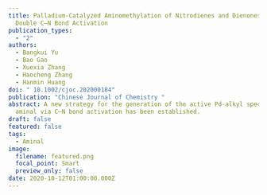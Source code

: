```yaml
---
title: Palladium‐Catalyzed Aminomethylation of Nitrodienes and Dienones via
  Double C—N Bond Activation
publication_types:
  - "2"
authors:
  - Bangkui Yu
  - Bao Gao
  - Xuexia Zhang
  - Haocheng Zhang
  - Hanmin Huang
doi: " 10.1002/cjoc.202000184"
publication: "Chinese Journal of Chemistry "
abstract: A new strategy for the generation of the active Pd‐alkyl species from
  aminal via C—N bond activation has been established.
draft: false
featured: false
tags:
  - Aminal
image:
  filename: featured.png
  focal_point: Smart
  preview_only: false
date: 2020-10-12T01:00:00.000Z
---
```

